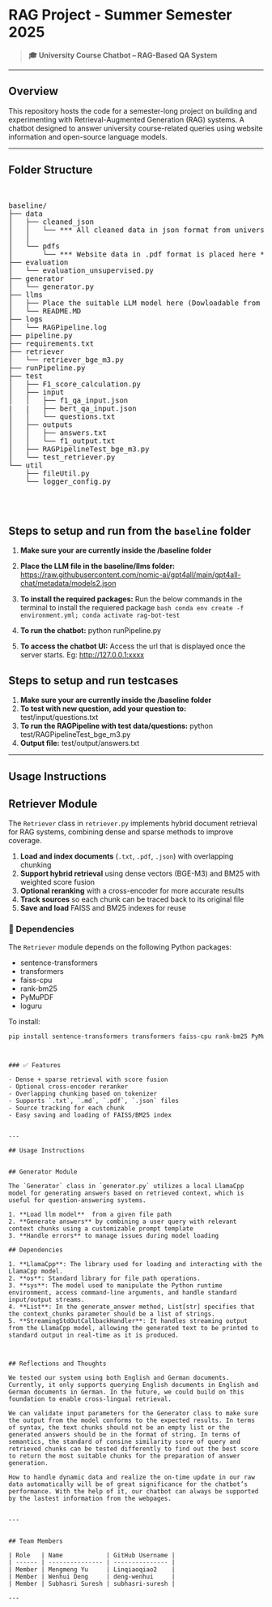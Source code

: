 # RAG Project - Summer Semester 2025

> **🎓 University Course Chatbot – RAG-Based QA System** 

---

## Overview

This repository hosts the code for a semester-long project on building and experimenting with Retrieval-Augmented Generation (RAG) systems. A chatbot designed to answer university course-related queries using website information and open-source language models.

---

## Folder Structure
<pre> 

baseline/
├── data
│   ├── cleaned_json
│   │   └── *** All cleaned data in json format from university website**
│   │   
│   └── pdfs
│       └── *** Website data in .pdf format is placed here ***
├── evaluation
│   └── evaluation_unsupervised.py
├── generator
│   └── generator.py
├── llms
│   ├── Place the suitable LLM model here (Dowloadable from https://raw.githubusercontent.com/nomic-ai/gpt4all/main/gpt4all-chat/metadata/models2.json)
│   └── README.MD
├── logs
│   └── RAGPipeline.log
├── pipeline.py
├── requirements.txt
├── retriever
│   └── retriever_bge_m3.py
├── runPipeline.py
├── test
│   ├── F1_score_calculation.py
│   ├── input
│   │   ├── f1_qa_input.json
|   |   ├── bert_qa_input.json
│   │   └── questions.txt
│   ├── outputs
│   │   ├── answers.txt
│   │   └── f1_output.txt
│   ├── RAGPipelineTest_bge_m3.py
│   └── test_retriever.py
└── util
    ├── fileUtil.py
    └── logger_config.py



</pre>
## Steps to setup and run from the `baseline` folder
 1. **Make sure your are currently inside the /baseline folder**
 2. **Place the LLM file in the baseline/llms folder:**  https://raw.githubusercontent.com/nomic-ai/gpt4all/main/gpt4all-chat/metadata/models2.json
 3. **To install the required packages:** Run the below commands in the terminal to install the requiered package
                ```bash
                    conda env create -f environment.yml;
                    conda activate rag-bot-test
                 ```
 
 4. **To run the chatbot:** python runPipeline.py
 5. **To access the chatbot UI:** Access the url that is displayed once the server starts. Eg: http://127.0.0.1:xxxx


## Steps to setup and run testcases
 1. **Make sure your are currently inside the /baseline folder**
 2. **To test with new question, add your question to:** test/input/questions.txt
 3. **To run the RAGPipeline with test data/questions:** python test/RAGPipelineTest_bge_m3.py
 5. **Output file:** test/output/answers.txt
 
 
---
## Usage Instructions

## Retriever Module

The `Retriever` class in `retriever.py` implements hybrid document retrieval for RAG systems, combining dense and sparse methods to improve coverage.

1. **Load and index documents** (`.txt`, `.pdf`, `.json`) with overlapping chunking  
2. **Support hybrid retrieval** using dense vectors (BGE-M3) and BM25 with weighted score fusion  
3. **Optional reranking** with a cross-encoder for more accurate results  
4. **Track sources** so each chunk can be traced back to its original file  
5. **Save and load** FAISS and BM25 indexes for reuse


### 🧩 Dependencies

The `Retriever` module depends on the following Python packages:

- sentence-transformers
- transformers
- faiss-cpu
- rank-bm25
- PyMuPDF
- loguru

To install:

```bash
pip install sentence-transformers transformers faiss-cpu rank-bm25 PyMuPDF loguru
```
```


### ✅ Features

- Dense + sparse retrieval with score fusion  
- Optional cross-encoder reranker  
- Overlapping chunking based on tokenizer  
- Supports `.txt`, `.md`, `.pdf`, `.json` files  
- Source tracking for each chunk  
- Easy saving and loading of FAISS/BM25 index


---

## Usage Instructions


## Generator Module

The `Generator` class in `generator.py` utilizes a local LlamaCpp model for generating answers based on retrieved context, which is useful for question-answering systems.

1. **Load llm model**  from a given file path
2. **Generate answers** by combining a user query with relevant context chunks using a customizable prompt template
3. **Handle errors** to manage issues during model loading

## Dependencies

1. **LlamaCpp**: The library used for loading and interacting with the LlamaCpp model.
2. **os**: Standard library for file path operations.
3. **sys**: The model used to manipulate the Python runtime environment, access command-line arguments, and handle standard input/output streams.
4. **List**: In the generate_answer method, List[str] specifies that the context_chunks parameter should be a list of strings.
5. **StreamingStdOutCallbackHandler**: It handles streaming output from the LlamaCpp model, allowing the generated text to be printed to standard output in real-time as it is produced.



## Reflections and Thoughts

We tested our system using both English and German documents. Currently, it only supports querying English documents in English and German documents in German. In the future, we could build on this foundation to enable cross-lingual retrieval.

We can validate input parameters for the Generator class to make sure the output from the model conforms to the expected results. In terms of syntax, the text chunks should not be an empty list or the generated answers should be in the format of string. In terms of semantics, the standard of consine similarity score of query and retrieved chunks can be tested differently to find out the best score to return the most suitable chunks for the preparation of answer generation.

How to handle dynamic data and realize the on-time update in our raw data automatically will be of great significance for the chatbot’s performance. With the help of it, our chatbot can always be supported by the lastest information from the webpages.


---


## Team Members

| Role   | Name            | GitHub Username |
| ------ | --------------- | --------------- |
| Member | Mengmeng Yu     | Linqiaoqiao2    |
| Member | Wenhui Deng     | deng-wenhui     |
| Member | Subhasri Suresh | subhasri-suresh |

---


